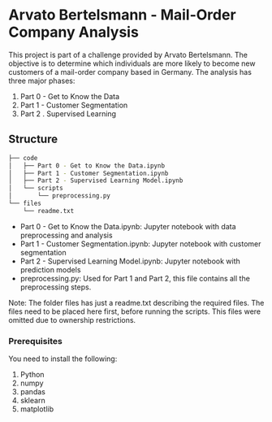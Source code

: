 # Arvato Bertelsmann - Mail-Order Company Analysis 

This project is part of a challenge provided by Arvato Bertelsmann. The objective is to determine which individuals are more likely to become new customers of a mail-order company based in Germany. The analysis has three major phases: 
1. Part 0 - Get to Know the Data
2. Part 1 - Customer Segmentation
3. Part 2 . Supervised Learning

## Structure

```bash
├── code
│   ├── Part 0 - Get to Know the Data.ipynb
│   ├── Part 1 - Customer Segmentation.ipynb
│   ├── Part 2 - Supervised Learning Model.ipynb
│   └── scripts
│       └── preprocessing.py
└── files
    └── readme.txt
```

* Part 0 - Get to Know the Data.ipynb: Jupyter notebook with data preprocessing and analysis
* Part 1 - Customer Segmentation.ipynb: Jupyter notebook with customer segmentation
* Part 2 - Supervised Learning Model.ipynb: Jupyter notebook with prediction models
* preprocessing.py: Used for Part 1 and Part 2, this file contains all the preprocessing steps.

Note: The folder files has just a readme.txt describing the required files. The files need to be placed here first, before running the scripts. This files were omitted due to ownership restrictions.

### Prerequisites

You need to install the following:

1. Python
2. numpy
3. pandas
4. sklearn
5. matplotlib
